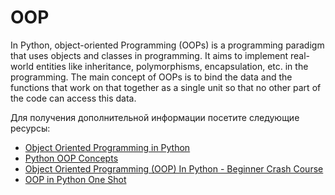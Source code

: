 # OOP

In Python, object-oriented Programming (OOPs) is a programming paradigm that uses objects and classes in programming. It aims to implement real-world entities like inheritance, polymorphisms, encapsulation, etc. in the programming. The main concept of OOPs is to bind the data and the functions that work on that together as a single unit so that no other part of the code can access this data.

Для получения дополнительной информации посетите следующие ресурсы:

- [Object Oriented Programming in Python](https://realpython.com/python3-object-oriented-programming/)
- [Python OOP Concepts](https://www.geeksforgeeks.org/python-oops-concepts/)
- [Object Oriented Programming (OOP) In Python - Beginner Crash Course](https://www.youtube.com/watch?v=-pEs-Bss8Wc/)
- [OOP in Python One Shot](https://www.youtube.com/watch?v=Ej_02ICOIgs)
